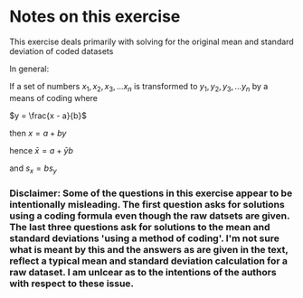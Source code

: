# Notes on this exercise

This exercise deals primarily with solving for the original mean and standard deviation of coded datasets

In general:

If a set of numbers $x_1, x_2, x_3,... x_n$ is transformed to $y_1, y_2, y_3,... y_n$  by a means of coding where

$y = \frac{x - a}{b}$

then $x = a + by$

hence $\bar x = a + \bar y b$

and $s_x = bs_y$


### Disclaimer: Some of the questions in this exercise appear to be intentionally misleading. The first question asks for solutions using a coding formula even though the raw datsets are given. The last three questions ask for solutions to the mean and standard deviations 'using a method of coding'. I'm not sure what is meant by this and the answers as are given in the text, reflect a typical mean and standard deviation calculation for a raw dataset. I am unlcear as to the intentions of the authors with respect to these issue.

 


